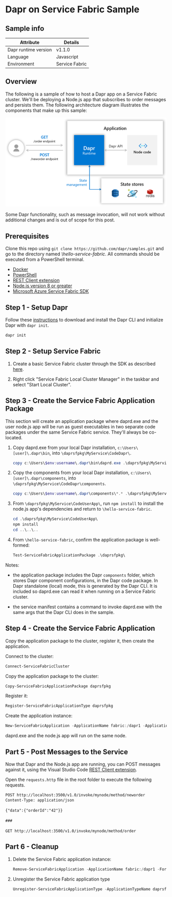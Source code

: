 # Dapr on Service Fabric Sample

## Sample info

| Attribute | Details |
|--------|--------|
| Dapr runtime version | v1.1.0 |
| Language | Javascript |
| Environment | Service Fabric |

## Overview

The following is a sample of how to host a Dapr app on a Service Fabric cluster. We'll be deploying a Node.js app that subscribes to order messages and persists them. The following architecture diagram illustrates the components that make up this sample:

![Architecture Diagram](./img/Architecture_Diagram.png)

Some Dapr functionality, such as message invocation, will not work without additional changes and is out of scope for this post.

## Prerequisites

Clone this repo using `git clone https://github.com/dapr/samples.git` and go to the directory named *\hello-service-fabric*. All commands should be executed from a PowerShell terminal.

- [Docker](https://docs.docker.com/)
- [PowerShell](https://github.com/powershell/powershell)
- [REST Client extension](https://marketplace.visualstudio.com/items?itemName=humao.rest-client)
- [Node.js version 8 or greater](https://nodejs.org/en/)
- [Microsoft Azure Service Fabric SDK](https://www.microsoft.com/web/handlers/webpi.ashx?command=getinstallerredirect&appid=MicrosoftAzure-ServiceFabric-CoreSDK)

## Step 1 - Setup Dapr

Follow these [instructions](https://docs.dapr.io/getting-started/install-dapr/#install-dapr-in-self-hosted-mode) to download and install the Dapr CLI and initialize Dapr with `dapr init`.

```PowerShell
dapr init
```

## Step 2 - Setup Service Fabric

1. Create a basic Service Fabric cluster through the SDK as described [here](https://docs.microsoft.com/azure/service-fabric/service-fabric-get-started).

1. Right click "Service Fabric Local Cluster Manager" in the taskbar and select "Start Local Cluster".

## Step 3 - Create the Service Fabric Application Package

This section will create an application package where daprd.exe and the user node.js app will be run as guest executables in two separate code packages under the same Service Fabric service. They'll always be co-located.

1. Copy daprd.exe from your local Dapr installation, `c:\Users\[user]\.dapr\bin`, into `\daprsfpkg\MyService\CodeDapr\`.

   ```PowerShell
   copy c:\Users\$env:username\.dapr\bin\daprd.exe .\daprsfpkg\MyService\CodeDapr\
   ```

1. Copy the components from your local Dapr installation, `c:\Users\[user]\.dapr\components`, into `\daprsfpkg\MyService\CodeDapr\components`.

   ```PowerShell
   copy c:\Users\$env:username\.dapr\components\*.* .\daprsfpkg\MyService\CodeDapr\components\
   ```

1. From `\daprsfpkg\MyService\CodeUserApp\`, run `npm install` to install the node.js app's dependencies and return to `\hello-service-fabric`.

   ```PowerShell
   cd .\daprsfpkg\MyService\CodeUserApp\
   npm install
   cd ..\..\..
   ```

1. From `\hello-service-fabric`, confirm the application package is well-formed:

   ```PowerShell
   Test-ServiceFabricApplicationPackage .\daprsfpkg\
   ```

Notes:

- the application package includes the Dapr `components` folder, which stores Dapr component configurations, in the Dapr code package.  In Dapr standalone (local) mode, this is generated by the Dapr CLI. It is included so daprd.exe can read it when running on a Service Fabric cluster.

- the service manifest contains a command to invoke daprd.exe with the same args that the Dapr CLI does in the sample.

## Step 4 - Create the Service Fabric Application

Copy the application package to the cluster, register it, then create the application.

Connect to the cluster:

```PowerShell
Connect-ServiceFabricCluster
```

Copy the application package to the cluster:

```PowerShell
Copy-ServiceFabricApplicationPackage daprsfpkg
```

Register it:

```PowerShell
Register-ServiceFabricApplicationType daprsfpkg
```

Create the application instance:

```PowerShell
New-ServiceFabricApplication -ApplicationName fabric:/dapr1 -ApplicationTypeName daprsf -ApplicationTypeVersion 1.0
```

daprd.exe and the node.js app will run on the same node.

## Part 5 - Post Messages to the Service

Now that Dapr and the Node.js app are running, you can POST messages against it, using the Visual Studio Code [REST Client extension](https://marketplace.visualstudio.com/items?itemName=humao.rest-client).

Open the `requests.http` file in the root folder to execute the following requests.

```text
POST http://localhost:3500/v1.0/invoke/mynode/method/neworder
Content-Type: application/json

{"data":{"orderId":"42"}}

###

GET http://localhost:3500/v1.0/invoke/mynode/method/order
```

## Part 6 - Cleanup

1. Delete the Service Fabric application instance:

   ```PowerShell
   Remove-ServiceFabricApplication -ApplicationName fabric:/dapr1 -Force
   ```

1. Unregister the Service Fabric application type

   ```PowerShell
   Unregister-ServiceFabricApplicationType -ApplicationTypeName daprsf -ApplicationTypeVersion 1.0 -Force
   ```
